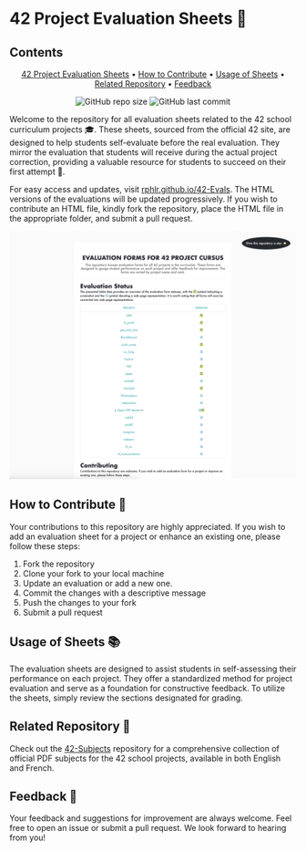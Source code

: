 # 42 Project Evaluation Sheets 📝

## Contents

<p align="center">
  <a href="#42-project-evaluation-sheets-">42 Project Evaluation Sheets</a> •
  <a href="#how-to-contribute-">How to Contribute</a> •
  <a href="#usage-of-sheets-">Usage of Sheets</a> •
  <a href="#related-repository-">Related Repository</a> •
  <a href="#feedback-">Feedback</a>
</p>

<p align="center">
	<img alt="GitHub repo size" src="https://img.shields.io/github/repo-size/rphlr/42-Evals?color=green&logo=github&logoColor=green&style=flat-square">
	<img alt="GitHub last commit" src="https://img.shields.io/github/last-commit/rphlr/42-Evals?color=green&logo=github&logoColor=green&style=flat-square">
</p>

Welcome to the repository for all evaluation sheets related to the 42 school curriculum projects 🎓. These sheets, sourced from the official 42 site, are designed to help students self-evaluate before the real evaluation. They mirror the evaluation that students will receive during the actual project correction, providing a valuable resource for students to succeed on their first attempt 🎯.

For easy access and updates, visit [rphlr.github.io/42-Evals](https://rphlr.github.io/42-Evals/). The HTML versions of the evaluations will be updated progressively. If you wish to contribute an HTML file, kindly fork the repository, place the HTML file in the appropriate folder, and submit a pull request.

![Site capture](./stylesheet/site_preview.png)

## How to Contribute 🤝

Your contributions to this repository are highly appreciated. If you wish to add an evaluation sheet for a project or enhance an existing one, please follow these steps:

1. Fork the repository
2. Clone your fork to your local machine
3. Update an evaluation or add a new one.
4. Commit the changes with a descriptive message
5. Push the changes to your fork
6. Submit a pull request

## Usage of Sheets 📚

The evaluation sheets are designed to assist students in self-assessing their performance on each project. They offer a standardized method for project evaluation and serve as a foundation for constructive feedback. To utilize the sheets, simply review the sections designated for grading.

## Related Repository 📂

Check out the [42-Subjects](https://github.com/rphlr/42-Subjects/) repository for a comprehensive collection of official PDF subjects for the 42 school projects, available in both English and French.

## Feedback 📣

Your feedback and suggestions for improvement are always welcome. Feel free to open an issue or submit a pull request. We look forward to hearing from you!
